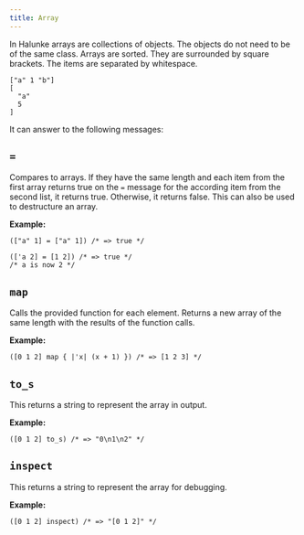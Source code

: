 ```yaml
---
title: Array
---
```


In Halunke arrays are collections of objects. The objects do not
need to be of the same class. Arrays are sorted. They are
surrounded by square brackets. The items are separated by
whitespace.

```
["a" 1 "b"]
[
  "a"
  5
]
```

It can answer to the following messages:

## `=`

Compares to arrays. If they have the same length and each item from
the first array returns true on the `=` message for the according
item from the second list, it returns true. Otherwise, it returns
false. This can also be used to destructure an array.

**Example:**

```
(["a" 1] = ["a" 1]) /* => true */

(['a 2] = [1 2]) /* => true */
/* a is now 2 */
```

## `map`

Calls the provided function for each element. Returns a new array of the same
length with the results of the function calls.

**Example:**

```
([0 1 2] map { |'x| (x + 1) }) /* => [1 2 3] */
```

## `to_s`

This returns a string to represent the array in output.

**Example:**

```
([0 1 2] to_s) /* => "0\n1\n2" */
```

## `inspect`

This returns a string to represent the array for debugging.

**Example:**

```
([0 1 2] inspect) /* => "[0 1 2]" */
```
